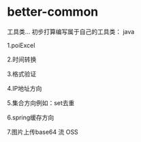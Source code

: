 # better-common
工具类...
初步打算编写属于自己的工具类：
java

1.poiExcel

2.时间转换

3.格式验证

4.IP地址方向

5.集合方向例如：set去重

6.spring缓存方向

7.图片上传base64  流   OSS
